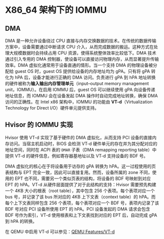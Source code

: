 # X86_64 架构下的 IOMMU

## DMA

DMA 是一种允许设备绕过 CPU 直接与内存交换数据的技术。在传统的数据传输方案中，设备需要通过中断请求 CPU 介入，从而完成数据的搬运。这种方式在处理大规模数据时会持续占用 CPU 资源，使得系统整体效率比较低下。DMA 技术通过引入专用的 DMA 控制器，使设备可以直接访问物理内存，从而显著提升传输效率。DMA 虚拟化通常用于设备直通的情形。当一个支持 DMA 的物理设备被分配给 guest OS 时，guest OS 提供给设备的内存地址均为 gPA。只有将 gPA 转化为 hPA 后，设备才能进行正确的 DMA 访问。负责进行 gPA 到 hPA 地址转换的硬件被称为**输入输出内存管理单元**（input–output memory management unit，IOMMU）。在启用 IOMMU 后，guest OS 可以继续使用 gPA 向设备传递地址信息，而 IOMMU 会在设备发起 DMA 操作时自动完成地址转换，确保 DMA 访问的正确性。在 Intel x86 架构中，IOMMU 的功能由 **VT-d**（Virtualization Technology for Direct I/O）硬件单元提供支持。

## Hvisor 的 IOMMU 实现

Hvisor 使用 VT-d 实现了基于硬件的 DMA 虚拟化，从而支持 PCI 设备的直接内存访问。当宿主机启动时，BIOS 会检测 VT-d 硬件单元的存在并为其分配对应的地址空间，同时在 ACPI 表的 `DMAR` 子表（DMA remapping reporting table）中提供 VT-d 的硬件信息，例如寄存器基地址以及 VT-d 支持设备的 BDF 号。

DMA 虚拟化的核心在于将设备用于访存的 gPA 转换为 hPA。这一过程使用的页表结构与 EPT 完全一致，因此可以直接复用。然而，设备所属的 zone 不同，使用的 EPT 也不同，需要另一个类似页表的结构，将设备的 BDF 号映射到对应 EPT 的 hPA。VT-d 从硬件层面提供了对于此结构的支持：Hvisor 需要预先构建一个 4KB 大小的根表（root table），其中包含 256 个表项。每个表项对应一个 bus 号，并记录了该 bus 所对应的 4KB 上下文表（context table）的 hPA。而每个上下文表同样包含 256 个表项，每个表项对应一个 BDF 号，表项内记录了该 BDF 号对应 PCI 设备所使用 EPT 的 hPA。PCI 设备发起的 DMA 请求会包含 BDF 号作为索引，VT-d 使用根表和上下文表找到对应的 EPT 后，自动完成 gPA 到 hPA 的转换。

在 QEMU 中启用 VT-d 可以参见：[QEMU Features/VT-d](https://wiki.qemu.org/Features/VT-d) 